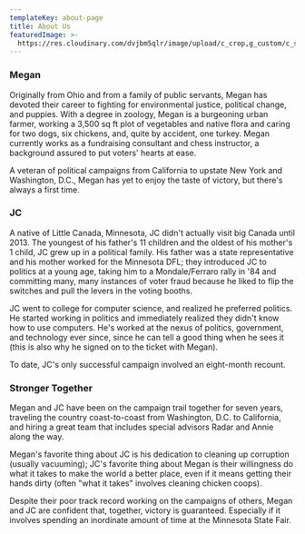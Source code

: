 ```yaml
---
templateKey: about-page
title: About Us
featuredImage: >-
  https://res.cloudinary.com/dvjbm5qlr/image/upload/c_crop,g_custom/c_scale,w_1200/v1579838540/DSC_0433.NEF_gl1dzx.jpg
---
```

### Megan

Originally from Ohio and from a family of public servants, Megan has devoted their career to fighting for environmental justice, political change, and puppies. With a degree in zoology, Megan is a burgeoning urban farmer, working a 3,500 sq ft plot of vegetables and native flora and caring for two dogs, six chickens, and, quite by accident, one turkey. Megan currently works as a fundraising consultant and chess instructor, a background assured to put voters' hearts at ease.

A veteran of political campaigns from California to upstate New York and Washington, D.C., Megan has yet to enjoy the taste of victory, but there's always a first time.

### JC

A native of Little Canada, Minnesota, JC didn't actually visit big Canada until 2013. The youngest of his father's 11 children and the oldest of his mother's 1 child, JC grew up in a political family. His father was a state representative and his mother worked for the Minnesota DFL; they introduced JC to politics at a young age, taking him to a Mondale/Ferraro rally in '84 and committing many, many instances of voter fraud because he liked to flip the switches and pull the levers in the voting booths.

JC went to college for computer science, and realized he preferred politics. He started working in politics and immediately realized they didn't know how to use computers. He's worked at the nexus of politics, government, and technology ever since, since he can tell a good thing when he sees it (this is also why he signed on to the ticket with Megan).

To date, JC's only successful campaign involved an eight-month recount.

### Stronger Together

Megan and JC have been on the campaign trail together for seven years, traveling the country coast-to-coast from Washington, D.C. to California, and hiring a great team that includes special advisors Radar and Annie along the way.

Megan's favorite thing about JC is his dedication to cleaning up corruption (usually vacuuming); JC's favorite thing about Megan is their willingness do what it takes to make the world a better place, even if it means getting their hands dirty (often "what it takes" involves cleaning chicken coops).

Despite their poor track record working on the campaigns of others, Megan and JC are confident that, together, victory is guaranteed. Especially if it involves spending an inordinate amount of time at the Minnesota State Fair.
